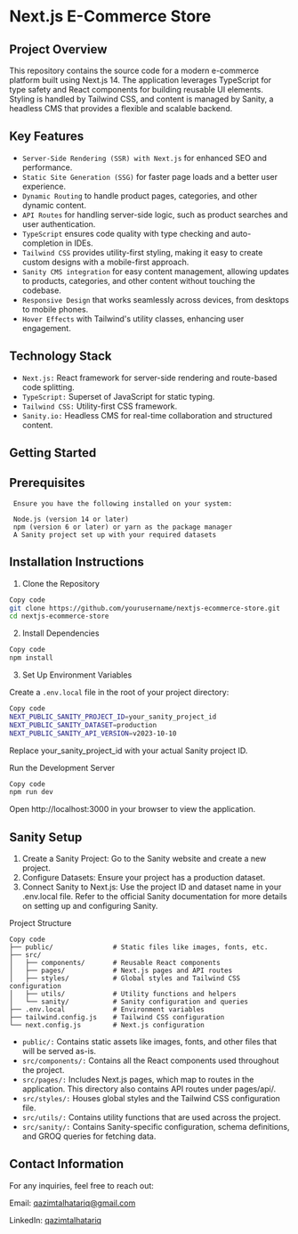 # Next.js E-Commerce Store

## Project Overview

This repository contains the source code for a modern e-commerce platform built using Next.js 14. The application leverages TypeScript for type safety and React components for building reusable UI elements. Styling is handled by Tailwind CSS, and content is managed by Sanity, a headless CMS that provides a flexible and scalable backend.

## Key Features
 
 - ``Server-Side Rendering (SSR) with Next.js`` for enhanced SEO and performance.
 - ``Static Site Generation (SSG)`` for faster page loads and a better user experience.
 - ``Dynamic Routing`` to handle product pages, categories, and other dynamic content.
 - ``API Routes`` for handling server-side logic, such as product searches and user authentication.
 - ``TypeScript`` ensures code quality with type checking and auto-completion in IDEs.
 - ``Tailwind CSS`` provides utility-first styling, making it easy to create custom designs with a mobile-first  approach.
 - ``Sanity CMS integration`` for easy content management, allowing updates to products, categories, and other content without touching the codebase.
 - ``Responsive Design`` that works seamlessly across devices, from desktops to mobile phones.
 - ``Hover Effects`` with Tailwind's utility classes, enhancing user engagement.
## Technology Stack
 - ``Next.js:`` React framework for server-side rendering and route-based code splitting.
 - ``TypeScript:`` Superset of JavaScript for static typing.
 - ``Tailwind CSS:`` Utility-first CSS framework.
 - ``Sanity.io:`` Headless CMS for real-time collaboration and structured content.
## Getting Started
 ## Prerequisites
     Ensure you have the following installed on your system:

     Node.js (version 14 or later)
     npm (version 6 or later) or yarn as the package manager
     A Sanity project set up with your required datasets
 ## Installation Instructions
 1. Clone the Repository
```bash
Copy code
git clone https://github.com/yourusername/nextjs-ecommerce-store.git
cd nextjs-ecommerce-store
```
 2. Install Dependencies

```bash
Copy code
npm install
```
3. Set Up Environment Variables

Create a `.env.local` file in the root of your project directory:

```bash
Copy code
NEXT_PUBLIC_SANITY_PROJECT_ID=your_sanity_project_id
NEXT_PUBLIC_SANITY_DATASET=production
NEXT_PUBLIC_SANITY_API_VERSION=v2023-10-10
```
Replace your_sanity_project_id with your actual Sanity project ID.

Run the Development Server

```bash
Copy code
npm run dev
```
Open http://localhost:3000 in your browser to view the application.

## Sanity Setup
 1. Create a Sanity Project: Go to the Sanity website and create a new project.
 2. Configure Datasets: Ensure your project has a production dataset.
 3. Connect Sanity to Next.js: Use the project ID and dataset name in your .env.local file.
Refer to the official Sanity documentation for more details on setting up and configuring Sanity.

Project Structure
```plaintext
Copy code
├── public/               # Static files like images, fonts, etc.
├── src/
│   ├── components/       # Reusable React components
│   ├── pages/            # Next.js pages and API routes
│   ├── styles/           # Global styles and Tailwind CSS configuration
│   ├── utils/            # Utility functions and helpers
│   └── sanity/           # Sanity configuration and queries
├── .env.local            # Environment variables
├── tailwind.config.js    # Tailwind CSS configuration
└── next.config.js        # Next.js configuration
```
- `public/:` Contains static assets like images, fonts, and other files that will be served as-is.
- `src/components/:` Contains all the React components used throughout the project.
- `src/pages/:` Includes Next.js pages, which map to routes in the application. This directory also contains API routes under pages/api/.
- `src/styles/:` Houses global styles and the Tailwind CSS configuration file.
- `src/utils/:` Contains utility functions that are used across the project.
- `src/sanity/:` Contains Sanity-specific configuration, schema definitions, and GROQ queries for fetching data.

## Contact Information
For any inquiries, feel free to reach out:

Email: qazimtalhatariq@gmail.com

LinkedIn: [qazimtalhatariq](https://www.linkedin.com/in/qazimtalhatariq/)
